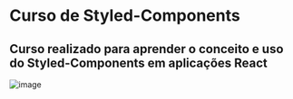 # Curso de Styled-Components

## Curso realizado para aprender o conceito e uso do Styled-Components em aplicações React

![image](https://user-images.githubusercontent.com/58237887/198900647-c3ddbd2e-6c11-4e30-bd28-e9601bf279b1.png)
